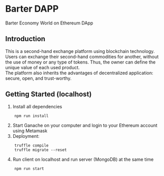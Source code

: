 # Barter DAPP
Barter Economy World on Ethereum DApp

## Introduction
This is a second-hand exchange platform using blockchain technology.  
Users can exchange their second-hand commodities for another, without the use of money or any type of tokens.  Thus, the owner can define the unique value of each used product.  
The platform also inherits the advantages of decentralized application: secure, open, and trust-worthy.

## Getting Started (localhost)
1. Install all dependencies
```
    npm run install
```
2. Start Ganache on your computer and login to your Ethereum account using Metamask
3. Deployment:
```
    truffle compile
    truffle migrate --reset
```
4. Run client on localhost and run server (MongoDB) at the same time 
```
    npm run start
```
